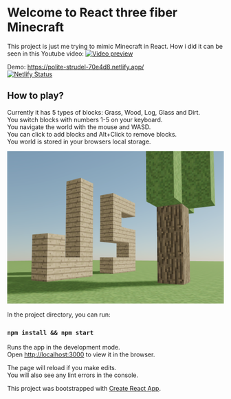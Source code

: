 # Welcome to React three fiber Minecraft

This project is just me trying to mimic Minecraft in React.
How i did it can be seen in this Youtube video:
[![Video preview](https://img.youtube.com/vi/qpOZup_3P_A/0.jpg)](https://www.youtube.com/watch?v=qpOZup_3P_A)

Demo: <https://polite-strudel-70e4d8.netlify.app/>  
[![Netlify Status](https://api.netlify.com/api/v1/badges/83e5d89f-2dc0-4a1e-8338-c4bd539f8e21/deploy-status)](https://app.netlify.com/sites/polite-strudel-70e4d8/deploys)

## How to play?

Currently it has 5 types of blocks: Grass, Wood, Log, Glass and Dirt.  
You switch blocks with numbers 1-5 on your keyboard.  
You navigate the world with the mouse and WASD.  
You can click to add blocks and Alt+Click to remove blocks.  
You world is stored in your browsers local storage.  

![Preview](preview.png 'Preview')

In the project directory, you can run:

### `npm install && npm start`

Runs the app in the development mode.  
Open [http://localhost:3000](http://localhost:3000) to view it in the browser.

The page will reload if you make edits.  
You will also see any lint errors in the console.

This project was bootstrapped with [Create React App](https://github.com/facebook/create-react-app).

